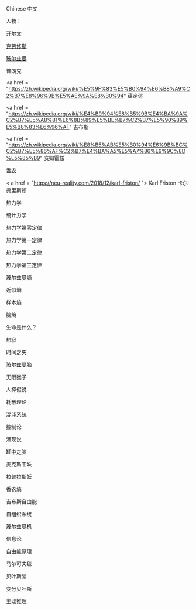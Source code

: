Chinese 中文

人物：

<a href = "https://zh.wikipedia.org/wiki/%E5%BC%80%E5%B0%94%E6%96%87"> 开尔文 </a>

<a href = "https://zh.wikipedia.org/wiki/%E9%AD%AF%E9%81%93%E5%A4%AB%C2%B7%E5%85%8B%E5%8B%9E%E4%BF%AE%E6%96%AF"> 克劳修斯 </a>

<a href = "https://zh.wikipedia.org/wiki/%E8%B7%AF%E5%BE%B7%E7%BB%B4%E5%B8%8C%C2%B7%E7%8E%BB%E5%B0%94%E5%85%B9%E6%9B%BC"> 玻尔兹曼 </a>

<a hred = "https://zh.wikipedia.org/zh/%E9%A9%AC%E5%85%8B%E6%96%AF%C2%B7%E6%99%AE%E6%9C%97%E5%85%8B"> 普朗克 </a>

<a href = "https://zh.wikipedia.org/wiki/%E5%9F%83%E5%B0%94%E6%B8%A9%C2%B7%E8%96%9B%E5%AE%9A%E8%B0%94" 薛定谔 </a>

<a href = "https://zh.wikipedia.org/wiki/%E4%B9%94%E8%B5%9B%E4%BA%9A%C2%B7%E5%A8%81%E6%8B%89%E5%BE%B7%C2%B7%E5%90%89%E5%B8%83%E6%96%AF" 吉布斯 </a>

<a href = "https://zh.wikipedia.org/wiki/%E8%B5%AB%E5%B0%94%E6%9B%BC%C2%B7%E5%86%AF%C2%B7%E4%BA%A5%E5%A7%86%E9%9C%8D%E5%85%B9" 亥姆霍兹 </a>

<a href = "https://zh.wikipedia.org/wiki/%E5%85%8B%E5%8A%B3%E5%BE%B7%C2%B7%E9%A6%99%E5%86%9C"> 香农 </a>

< a href = "https://neu-reality.com/2018/12/karl-friston/ "> Karl·Friston 卡尔·弗里斯顿 </a>

热力学

统计力学

热力学第零定律

热力学第一定律

热力学第二定律

热力学第三定律

玻尔兹曼熵

近似熵

样本熵

脑熵


生命是什么？


热寂

时间之矢

玻尔兹曼脑

无限猴子

人择假说

耗散理论

混沌系统

控制论

涌现说

缸中之脑

麦克斯韦妖

拉普拉斯妖

香农熵

吉布斯自由能

自组织系统



玻尔兹曼机

信息论

自由能原理

马尔可夫毯

贝叶斯脑

变分贝叶斯

主动推理

